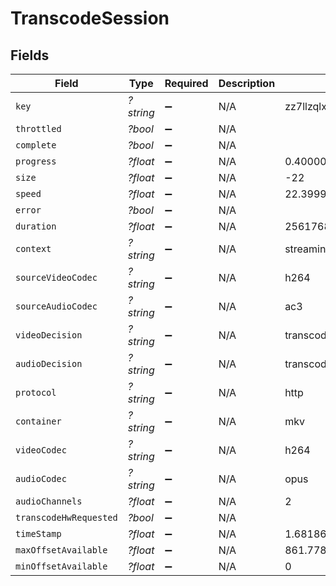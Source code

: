 # TranscodeSession


## Fields

| Field                    | Type                     | Required                 | Description              | Example                  |
| ------------------------ | ------------------------ | ------------------------ | ------------------------ | ------------------------ |
| `key`                    | *?string*                | :heavy_minus_sign:       | N/A                      | zz7llzqlx8w9vnrsbnwhbmep |
| `throttled`              | *?bool*                  | :heavy_minus_sign:       | N/A                      |                          |
| `complete`               | *?bool*                  | :heavy_minus_sign:       | N/A                      |                          |
| `progress`               | *?float*                 | :heavy_minus_sign:       | N/A                      | 0.4000000059604645       |
| `size`                   | *?float*                 | :heavy_minus_sign:       | N/A                      | -22                      |
| `speed`                  | *?float*                 | :heavy_minus_sign:       | N/A                      | 22.399999618530273       |
| `error`                  | *?bool*                  | :heavy_minus_sign:       | N/A                      |                          |
| `duration`               | *?float*                 | :heavy_minus_sign:       | N/A                      | 2561768                  |
| `context`                | *?string*                | :heavy_minus_sign:       | N/A                      | streaming                |
| `sourceVideoCodec`       | *?string*                | :heavy_minus_sign:       | N/A                      | h264                     |
| `sourceAudioCodec`       | *?string*                | :heavy_minus_sign:       | N/A                      | ac3                      |
| `videoDecision`          | *?string*                | :heavy_minus_sign:       | N/A                      | transcode                |
| `audioDecision`          | *?string*                | :heavy_minus_sign:       | N/A                      | transcode                |
| `protocol`               | *?string*                | :heavy_minus_sign:       | N/A                      | http                     |
| `container`              | *?string*                | :heavy_minus_sign:       | N/A                      | mkv                      |
| `videoCodec`             | *?string*                | :heavy_minus_sign:       | N/A                      | h264                     |
| `audioCodec`             | *?string*                | :heavy_minus_sign:       | N/A                      | opus                     |
| `audioChannels`          | *?float*                 | :heavy_minus_sign:       | N/A                      | 2                        |
| `transcodeHwRequested`   | *?bool*                  | :heavy_minus_sign:       | N/A                      |                          |
| `timeStamp`              | *?float*                 | :heavy_minus_sign:       | N/A                      | 1.6818695357764285e+09   |
| `maxOffsetAvailable`     | *?float*                 | :heavy_minus_sign:       | N/A                      | 861.778                  |
| `minOffsetAvailable`     | *?float*                 | :heavy_minus_sign:       | N/A                      | 0                        |